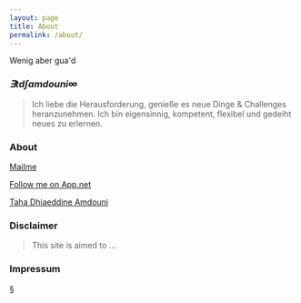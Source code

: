 ```yaml
---
layout: page
title: About
permalink: /about/
---
```


Wenig aber gua'd

### ***&exist;td&int;amdouni&infin;***

> Ich liebe die Herausforderung, genieße es neue Dinge & Challenges heranzunehmen. Ich bin eigensinnig, kompetent, flexibel und gedeiht neues zu erlernen.

### About

[Mailme](mailto:itdamdouni@gmail.com)

<a href='https://alpha.app.net/tdamdouni' class='adn-button' target='_blank' data-type='follow' data-width='277' data-height='27' data-user-id='@tdamdouni' data-show-username='1' rel='me'>Follow me on App.net</a><script>(function(d,s,id){var js,fjs=d.getElementsByTagName(s)[0];if(!d.getElementById(id)){js=d.createElement(s);js.id=id;js.src='//d2zh9g63fcvyrq.cloudfront.net/adn.js';fjs.parentNode.insertBefore(js,fjs);}}(document, 'script', 'adn-button-js'));</script>

<script async src="https://static.medium.com/embed.js"></script><a class="m-profile" href="https://medium.com/@tdamdouni">Taha Dhiaeddine Amdouni</a>

### Disclaimer 

> This site is aimed to ...  

### Impressum

&sect;
